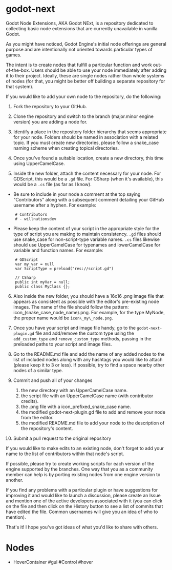 # godot-next

Godot Node Extensions, AKA Godot NExt, is a repository dedicated to collecting basic node extensions that are currently unavailable in vanilla Godot.

As you might have noticed, Godot Engine's initial node offerings are general purpose and are intentionally not oriented towards particular types of games.

The intent is to create nodes that fulfill a particular function and work out-of-the-box. Users should be able to use your node immediately after adding it to their project.
Ideally, these are single nodes rather than whole systems of nodes (for that, you might be better off building a separate repository for that system).

If you would like to add your own node to the repository, do the following:

1. Fork the repository to your GitHub.

2. Clone the repository and switch to the branch (major.minor engine version) you are adding a node for.

3. Identify a place in the repository folder hierarchy that seems appropriate for your node. Folders should be named in association with a related topic. If you must create new directories, please follow a snake_case naming scheme when creating topical directories.

4. Once you've found a suitable location, create a new directory, this time using UpperCamelCase.

5. Inside the new folder, attach the content necessary for your node. For GDScript, this would be a `.gd` file. For CSharp (when it's available), this would be a `.cs` file (as far as I know).

- Be sure to include in your node a comment at the top saying "Contributors" along with a subsequent comment detailing your GitHub username after a hyphen. For example:
```
    # Contributors
    # - willnationsdev
```
- Please keep the content of your script in the appropriate style for the type of script you are making to maintain consistency. `.gd` files should use snake_case for non-script-type variable names. `.cs` files likewise should use UpperCamelCase for typenames and lowerCamelCase for variable and function names. For example:
```
    # GDScript
    var my_var = null
    var ScriptType = preload("res://script.gd")

    // CSharp
    public int myVar = null;
    public class MyClass {};
```
6. Also inside the new folder, you should have a 16x16 .png image file that appears as consistent as possible with the editor's pre-existing node images. The name of the file should follow the pattern: icon\_(snake\_case\_node\_name).png. For example, for the type MyNode, the proper name would be `icon\_my\_node.png`.

7. Once you have your script and image file handy, go to the `godot-next-plugin.gd` file and add/remove the custom type using the `add_custom_type` and `remove_custom_type` methods, passing in the preloaded paths to your script and image files.

8. Go to the README.md file and add the name of any added nodes to the list of included nodes along with any hashtags you would like to attach (please keep it to 3 or less). If possible, try to find a space nearby other nodes of a similar type.

9. Commit and push all of your changes

    1. the new directory with an UpperCamelCase name.
    2. the script file with an UpperCamelCase name (with contributor credits).
    3. the .png file with a icon\_prefixed\_snake\_case name.
    4. the modified godot-next-plugin.gd file to add and remove your node from the editor.
    5. the modified README.md file to add your node to the description of the repository's content.

10. Submit a pull request to the original repository

If you would like to make edits to an existing node, don't forget to add your name to the list of contributors within that node's script.

If possible, please try to create working scripts for each version of the engine supported by the branches. One way that you as a community member can help is by porting existing nodes from one engine version to another.

If you find any problems with a particular plugin or have suggestions for improving it and would like to launch a discussion, please create an Issue and mention one of the active developers associated with it (you can click on the file and then click on the History button to see a list of commits that have edited the file. Common usernames will give you an idea of who to mention).

That's it! I hope you've got ideas of what you'd like to share with others.

# Nodes

* HoverContainer \#gui \#Control \#hover
